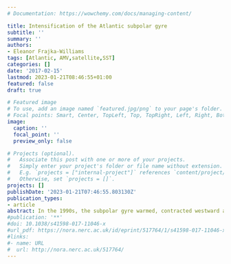 ```yaml
---
# Documentation: https://wowchemy.com/docs/managing-content/

title: Intensification of the Atlantic subpolar gyre
subtitle: ''
summary: ''
authors:
- Eleanor Frajka-Williams
tags: [Atlantic, AMV,satellite,SST]
categories: []
date: '2017-02-15'
lastmod: 2023-01-21T08:46:55+01:00
featured: false
draft: true

# Featured image
# To use, add an image named `featured.jpg/png` to your page's folder.
# Focal points: Smart, Center, TopLeft, Top, TopRight, Left, Right, BottomLeft, Bottom, BottomRight.
image:
  caption: ''
  focal_point: ''
  preview_only: false

# Projects (optional).
#   Associate this post with one or more of your projects.
#   Simply enter your project's folder or file name without extension.
#   E.g. `projects = ["internal-project"]` references `content/project/deep-learning/index.md`.
#   Otherwise, set `projects = []`.
projects: []
publishDate: '2023-01-21T07:46:55.803130Z'
publication_types:
- article
abstract: In the 1990s, the subpolar gyre warmed, contracted westward and weakened, as evidenced by changes in maps of the subpolar sea surface height (SSH) anomalies [H ̈akkinen and Rhines, 2004, H ́atu ́n et al., 2005, H ̈akkinen and Rhines, 2009]. This period followed the Labrador Sea deep convection years ending in 1994, and corresponds to a restratifying period across the deep Labrador Sea, with waters below 1000 m becoming warmer, saltier and lighter [Lozier et al., 2010]. Here, we revisit the gyre index from altimetry and show that over 2013–2015, the North Atlantic subpolar gyre has been intensifying and expanding eastward, associated with the return of deep convection in the Labrador and Irminger Seas [Yashayaev and Loder, 2016, de Jong and de Steur, 2016]. Comparing SSH anomalies to dynamic thickness anomalies (∆D) from objectively mapped hydrographic data, we find that the SSH anomaly used for the gyre index at 57◦N, 52◦W corresponds most closely to the dynamic thickness anomalies between 700–2500 m. Using a 50-year record of ∆D, we show that periods of a stronger gyre correspond to periods of deep convection associated with persistent positive North Atlantic Oscillation conditions. Based on this evidence, and the recent return of deep convection, we speculate that the strength of the Atlantic meridional overturning circulation, recently in decline [Smeed et al., 2014], will soon recover.
#publication: '**'
#doi: 10.1038/s41598-017-11046-x
#url_pdf: https://nora.nerc.ac.uk/id/eprint/517764/1/s41598-017-11046-x.pdf
#links:
#- name: URL
#  url: http://nora.nerc.ac.uk/517764/
---
```

